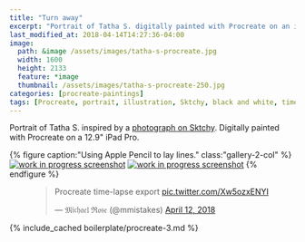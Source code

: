 ```yaml
---
title: "Turn away"
excerpt: "Portrait of Tatha S. digitally painted with Procreate on an iPad."
last_modified_at: 2018-04-14T14:27:36-04:00
image: 
  path: &image /assets/images/tatha-s-procreate.jpg
  width: 1600
  height: 2133
  feature: *image
  thumbnail: /assets/images/tatha-s-procreate-250.jpg
categories: [procreate-paintings]
tags: [Procreate, portrait, illustration, Sktchy, black and white, time lapse]
---
```


Portrait of Tatha S. inspired by a [photograph on Sktchy](http://sktchy.com/Eoee2D ). Digitally painted with Procreate on a 12.9" iPad Pro.

{% figure caption:"Using Apple Pencil to lay lines." class:"gallery-2-col" %}
[![work in progress screenshot](/assets/images/tatha-s-progress-1.jpg)](/assets/images/tatha-s-progress-1-lg.jpg)
[![work in progress screenshot](/assets/images/tatha-s-progress-2.jpg)](/assets/images/tatha-s-progress-2-lg.jpg)
{% endfigure %}

<figure>
  <blockquote class="twitter-tweet" data-conversation="none" data-lang="en"><p lang="en" dir="ltr">Procreate time-lapse export <a href="https://t.co/Xw5ozxENYI">pic.twitter.com/Xw5ozxENYI</a></p>&mdash; 𝔐𝔦𝔠𝔥𝔞𝔢𝔩 ℜ𝔬𝔰𝔢 (@mmistakes) <a href="https://twitter.com/mmistakes/status/984246043511607297?ref_src=twsrc%5Etfw">April 12, 2018</a></blockquote>
  <script async src="https://platform.twitter.com/widgets.js" charset="utf-8"></script>
</figure>

{% include_cached boilerplate/procreate-3.md %}
